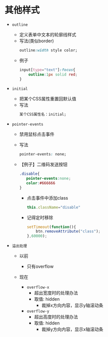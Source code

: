 # 其他样式

- `outline`
    - 定义表单中文本的轮廓线样式
    - 写法(类似border)
        ```css
        outline:width style color;
        ```
    - 例子
        ```css
        input[type="text"]:focus{
            outline:1px solid red;
        }
        ```
        
- `initial`
    - 把某个CSS属性重置回默认值
    - 写法
        ```css
        某个CSS属性名：initial;
        ```

- `pointer-events`
    - 禁用鼠标点击事件
    - 写法
        ```css
        pointer-events: none;
        ```
        
    - 【例子】二维码发送按钮
        ```css
        .disable{
           pointer-events:none;
           color:#666666
        }
        ```
        - 点击事件中添加class
            ```js
            this.className="disable"
            ```
        - 记得定时移除
            ```js
            setTimeout(function(){
                btn.removeAttribute("class");
            },60000);
            ```
            
- `溢出处理` 
    - 以前
        - 只有overflow

    - 现在
        - `overflow-x`
            - 超出宽度时的处理办法
            - 取值: hidden
                - 裁掉x方向内容，显示y轴滚动条
        - `overflow-y`
            - 超出高度时的处理办法
            - 取值: hidden
                - 裁掉y方向内容，显示x轴滚动条